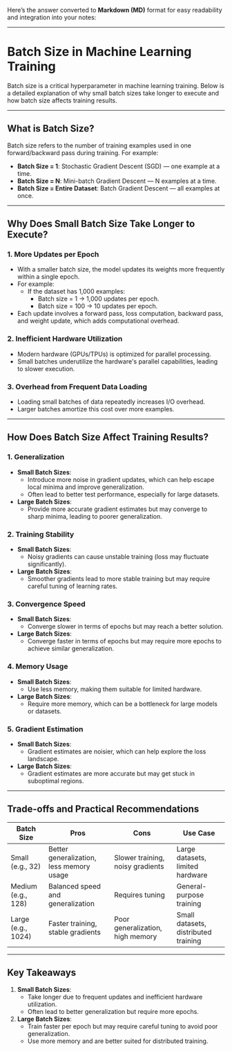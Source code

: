 Here’s the answer converted to **Markdown (MD)** format for easy readability and integration into your notes:

---

# **Batch Size in Machine Learning Training**

Batch size is a critical hyperparameter in machine learning training. Below is a detailed explanation of why small batch sizes take longer to execute and how batch size affects training results.

---

## **What is Batch Size?**

Batch size refers to the number of training examples used in one forward/backward pass during training. For example:

- **Batch Size = 1**: Stochastic Gradient Descent (SGD) — one example at a time.
- **Batch Size = N**: Mini-batch Gradient Descent — N examples at a time.
- **Batch Size = Entire Dataset**: Batch Gradient Descent — all examples at once.

---

## **Why Does Small Batch Size Take Longer to Execute?**

### 1. **More Updates per Epoch**
- With a smaller batch size, the model updates its weights more frequently within a single epoch.
- For example:
  - If the dataset has 1,000 examples:
    - Batch size = 1 → 1,000 updates per epoch.
    - Batch size = 100 → 10 updates per epoch.
- Each update involves a forward pass, loss computation, backward pass, and weight update, which adds computational overhead.

### 2. **Inefficient Hardware Utilization**
- Modern hardware (GPUs/TPUs) is optimized for parallel processing.
- Small batches underutilize the hardware's parallel capabilities, leading to slower execution.

### 3. **Overhead from Frequent Data Loading**
- Loading small batches of data repeatedly increases I/O overhead.
- Larger batches amortize this cost over more examples.

---

## **How Does Batch Size Affect Training Results?**

### 1. **Generalization**
- **Small Batch Sizes**:
  - Introduce more noise in gradient updates, which can help escape local minima and improve generalization.
  - Often lead to better test performance, especially for large datasets.
- **Large Batch Sizes**:
  - Provide more accurate gradient estimates but may converge to sharp minima, leading to poorer generalization.

### 2. **Training Stability**
- **Small Batch Sizes**:
  - Noisy gradients can cause unstable training (loss may fluctuate significantly).
- **Large Batch Sizes**:
  - Smoother gradients lead to more stable training but may require careful tuning of learning rates.

### 3. **Convergence Speed**
- **Small Batch Sizes**:
  - Converge slower in terms of epochs but may reach a better solution.
- **Large Batch Sizes**:
  - Converge faster in terms of epochs but may require more epochs to achieve similar generalization.

### 4. **Memory Usage**
- **Small Batch Sizes**:
  - Use less memory, making them suitable for limited hardware.
- **Large Batch Sizes**:
  - Require more memory, which can be a bottleneck for large models or datasets.

### 5. **Gradient Estimation**
- **Small Batch Sizes**:
  - Gradient estimates are noisier, which can help explore the loss landscape.
- **Large Batch Sizes**:
  - Gradient estimates are more accurate but may get stuck in suboptimal regions.

---

## **Trade-offs and Practical Recommendations**

| **Batch Size** | **Pros**                          | **Cons**                          | **Use Case**                     |
|----------------|-----------------------------------|-----------------------------------|----------------------------------|
| Small (e.g., 32) | Better generalization, less memory usage | Slower training, noisy gradients | Large datasets, limited hardware |
| Medium (e.g., 128) | Balanced speed and generalization | Requires tuning                  | General-purpose training         |
| Large (e.g., 1024) | Faster training, stable gradients | Poor generalization, high memory | Small datasets, distributed training |

---

## **Key Takeaways**
1. **Small Batch Sizes**:
   - Take longer due to frequent updates and inefficient hardware utilization.
   - Often lead to better generalization but require more epochs.
2. **Large Batch Sizes**:
   - Train faster per epoch but may require careful tuning to avoid poor generalization.
   - Use more memory and are better suited for distributed training.



